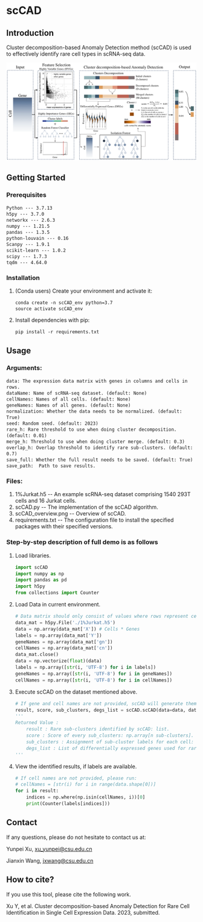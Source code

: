 # scCAD
## Introduction
Cluster decomposition-based Anomaly Detection method (scCAD) is used to effectively identify rare cell types in scRNA-seq data.

![alt text](https://github.com/xuyp-csu/scCAD/blob/main/scCAD_overview.png)

## Getting Started
### Prerequisites

	Python --- 3.7.13
	h5py --- 3.7.0
	networkx --- 2.6.3
	numpy --- 1.21.5
	pandas --- 1.3.5
	python-louvain --- 0.16
	Scanpy --- 1.9.1
	scikit-learn --- 1.0.2
	scipy --- 1.7.3
	tqdm --- 4.64.0

### Installation

1. (Conda users) Create your environment and activate it:
	```
	conda create -n scCAD_env python=3.7
 	source activate scCAD_env
 	```  

2. Install dependencies with pip:

	```
	pip install -r requirements.txt
	```
 
## Usage
### Arguments:
	data: The expression data matrix with genes in columns and cells in rows.
	dataName: Name of scRNA-seq dataset. (default: None)
  	cellNames: Names of all cells. (default: None)
	geneNames: Names of all genes. (default: None)
	normalization: Whether the data needs to be normalized. (default: True)
	seed: Random seed. (default: 2023)
	rare_h: Rare threshold to use when doing cluster decomposition. (default: 0.01)
	merge_h: Threshold to use when doing cluster merge. (default: 0.3)
	overlap_h: Overlap threshold to identify rare sub-clusters. (default: 0.7)
	save_full: Whether the full result needs to be saved. (default: True)
	save_path:  Path to save results.
### Files:
1. 1%Jurkat.h5 -- An example scRNA-seq dataset comprising 1540 293T cells and 16 Jurkat cells.
2. scCAD.py -- The implementation of the scCAD algorithm.
3. scCAD_overview.png -- Overview of scCAD.
4. requirements.txt -- The configuration file to install the specified packages with their specified versions.
### Step-by-step description of full demo is as follows
1. Load libraries.
	```python
	import scCAD
	import numpy as np
	import pandas as pd
	import h5py
	from collections import Counter
	```
2. Load Data in current environment.
	```python
	# Data matrix should only consist of values where rows represent cells and columns represent genes.
	data_mat = h5py.File('./1%Jurkat.h5')
	data = np.array(data_mat['X']) # Cells * Genes
	labels = np.array(data_mat['Y'])
	geneNames = np.array(data_mat['gn'])
	cellNames = np.array(data_mat['cn'])
	data_mat.close()
 	data = np.vectorize(float)(data)
	labels = np.array([str(i, 'UTF-8') for i in labels])
	geneNames = np.array([str(i, 'UTF-8') for i in geneNames])
	cellNames = np.array([str(i, 'UTF-8') for i in cellNames])
	```
3. Execute scCAD on the dataset mentioned above.
	```python
 	# If gene and cell names are not provided, scCAD will generate them automatically.
	result, score, sub_clusters, degs_list = scCAD.scCAD(data=data, dataName='Jurkat', cellNames=cellNames, geneNames=geneNames, save_path='./scCAD_res/') 
 	'''
  	Returned Value :
 		result : Rare sub-clusters identified by scCAD: list.
 		score : Score of every sub_clusters: np.array[n sub-clusters].
 		sub_clusters : Assignment of sub-cluster labels for each cell: np.array[n cells].
 		degs_list : List of differentially expressed genes used for rare sub-clusters: list.
  	'''
	```
 4. View the identified results, if labels are available.
 	```python
	# If cell names are not provided, please run:
	# cellNames = [str(i) for i in range(data.shape[0])]
	for i in result:
		indices = np.where(np.isin(cellNames, i))[0]
		print(Counter(labels[indices]))
  	```

## Contact
If any questions, please do not hesitate to contact us at: 

Yunpei Xu, xu_yunpei@csu.edu.cn

Jianxin Wang, jxwang@csu.edu.cn

## How to cite?
If you use this tool, please cite the following work.

Xu Y, et al. Cluster decomposition-based Anomaly Detection for Rare Cell Identification in Single Cell Expression Data. 2023, submitted.

